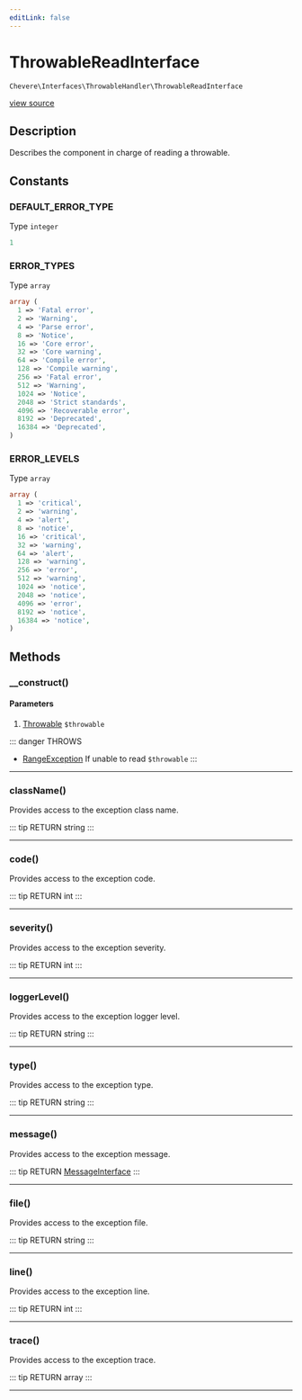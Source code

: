 ```yaml
---
editLink: false
---
```


# ThrowableReadInterface

`Chevere\Interfaces\ThrowableHandler\ThrowableReadInterface`

[view source](https://github.com/chevere/chevere/blob/master/interfaces/ThrowableHandler/ThrowableReadInterface.php)

## Description

Describes the component in charge of reading a throwable.

## Constants

### DEFAULT_ERROR_TYPE

Type `integer`

```php
1
```

### ERROR_TYPES

Type `array`

```php
array (
  1 => 'Fatal error',
  2 => 'Warning',
  4 => 'Parse error',
  8 => 'Notice',
  16 => 'Core error',
  32 => 'Core warning',
  64 => 'Compile error',
  128 => 'Compile warning',
  256 => 'Fatal error',
  512 => 'Warning',
  1024 => 'Notice',
  2048 => 'Strict standards',
  4096 => 'Recoverable error',
  8192 => 'Deprecated',
  16384 => 'Deprecated',
)
```

### ERROR_LEVELS

Type `array`

```php
array (
  1 => 'critical',
  2 => 'warning',
  4 => 'alert',
  8 => 'notice',
  16 => 'critical',
  32 => 'warning',
  64 => 'alert',
  128 => 'warning',
  256 => 'error',
  512 => 'warning',
  1024 => 'notice',
  2048 => 'notice',
  4096 => 'error',
  8192 => 'notice',
  16384 => 'notice',
)
```

## Methods

### __construct()

#### Parameters

1. [Throwable](https://www.php.net/manual/class.throwable) `$throwable`

::: danger THROWS
- [RangeException](../../Exceptions/Core/RangeException.md)
If unable to read `$throwable`
:::

---

### className()

Provides access to the exception class name.

::: tip RETURN
string
:::

---

### code()

Provides access to the exception code.

::: tip RETURN
int
:::

---

### severity()

Provides access to the exception severity.

::: tip RETURN
int
:::

---

### loggerLevel()

Provides access to the exception logger level.

::: tip RETURN
string
:::

---

### type()

Provides access to the exception type.

::: tip RETURN
string
:::

---

### message()

Provides access to the exception message.

::: tip RETURN
[MessageInterface](../Message/MessageInterface.md)
:::

---

### file()

Provides access to the exception file.

::: tip RETURN
string
:::

---

### line()

Provides access to the exception line.

::: tip RETURN
int
:::

---

### trace()

Provides access to the exception trace.

::: tip RETURN
array
:::

---
